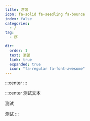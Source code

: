 ```yaml
---
title: 酒馆
icon: fa-solid fa-seedling fa-bounce
index: false
categories:
  - /
tag:
  - 序

dir:
  order: 1
  text: 酒馆
  link: true
  expanded: true
  icon: "fa-regular fa-font-awesome"
---
```



:::center
<HopeIcon icon="fa-solid fa-seedling fa-bounce"/>
<HopeIcon icon="fa-solid fa-seedling fa-bounce"/>
<HopeIcon icon="fa-solid fa-seedling fa-bounce"/>
:::

:::center
测试文本

测试

测试
:::